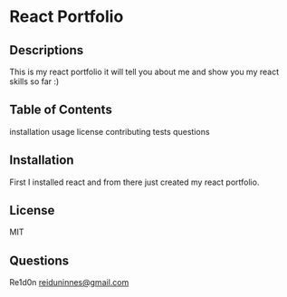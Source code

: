 # React Portfolio

  ## Descriptions
This is my react portfolio it will tell you about me and show you my react skills so far :) 

## Table of Contents
installation
usage
license
contributing
tests
questions 

## Installation
First I installed react and from there just created my react portfolio.

## License 
MIT


## Questions
Re1d0n
reiduninnes@gmail.com

